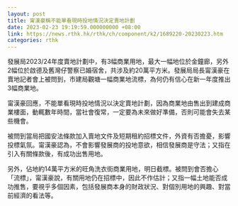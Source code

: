 ```yaml
---
layout: post
title: 甯漢豪稱不能單看現時投地情況決定賣地計劃
date: 2023-02-23 19:19:59.000000000 +08:00
link: https://news.rthk.hk/rthk/ch/component/k2/1689220-20230223.htm
categories: rthk
---
```


發展局2023/24年度賣地計劃中，有3幅商業用地，最大一幅地位於金鐘廊，另外2幅位於啟德及舊灣仔警察已婚宿舍，共涉及約20萬平方米。發展局局長甯漢豪在賣地記者會上被問到，市建局觀塘一幅商業地流標，為何仍有信心在新一年度推出3幅商業地。

甯漢豪回應，不能單看現時投地情況以決定賣地計劃，因為商業地由售出到建成商業樓面，動輒數年時間，當社會復常，一定要為未來做好準備，否則可能會失去某些機會。

被問到當局把國安法條款加入賣地文件及短期租約招標文件，外資有否擔憂，影響投標氣氛。甯漢豪認為，不會影響發展商的投地意欲，相信發展商是守法；又指在引入有關條款後，有成功出售用地。

另外，佔地約14萬平方米的旺角洗衣街商業用地，明日截標。被問到會否擔心「流標」，甯漢豪說，有關用地仍在招標中，因此不作估計；又指一幅土地能否成功推售，要視乎多個因素，包括發展商本身的財政狀況、對個別用地的興趣、對當前經濟的看法等。
